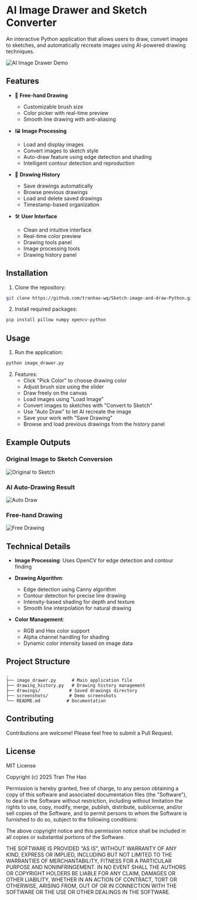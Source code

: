 # AI Image Drawer and Sketch Converter

An interactive Python application that allows users to draw, convert images to sketches, and automatically recreate images using AI-powered drawing techniques.

![AI Image Drawer Demo](screenshots/demo.png)

## Features

- 🎨 **Free-hand Drawing**
  - Customizable brush size
  - Color picker with real-time preview
  - Smooth line drawing with anti-aliasing

- 🖼️ **Image Processing**
  - Load and display images
  - Convert images to sketch style
  - Auto-draw feature using edge detection and shading
  - Intelligent contour detection and reproduction

- 💾 **Drawing History**
  - Save drawings automatically
  - Browse previous drawings
  - Load and delete saved drawings
  - Timestamp-based organization

- 🛠️ **User Interface**
  - Clean and intuitive interface
  - Real-time color preview
  - Drawing tools panel
  - Image processing tools
  - Drawing history panel

## Installation

1. Clone the repository:
```bash
git clone https://github.com/tranhao-wq/Sketch-image-and-draw-Python.git
```

2. Install required packages:
```bash
pip install pillow numpy opencv-python
```

## Usage

1. Run the application:
```bash
python image_drawer.py
```

2. Features:
   - Click "Pick Color" to choose drawing color
   - Adjust brush size using the slider
   - Draw freely on the canvas
   - Load images using "Load Image"
   - Convert images to sketches with "Convert to Sketch"
   - Use "Auto Draw" to let AI recreate the image
   - Save your work with "Save Drawing"
   - Browse and load previous drawings from the history panel

## Example Outputs

### Original Image to Sketch Conversion
![Original to Sketch](screenshots/sketch_demo.png)

### AI Auto-Drawing Result
![Auto Draw](screenshots/autodraw_demo.png)

### Free-hand Drawing
![Free Drawing](screenshots/drawing_demo.png)

## Technical Details

- **Image Processing**: Uses OpenCV for edge detection and contour finding
- **Drawing Algorithm**: 
  - Edge detection using Canny algorithm
  - Contour detection for precise line drawing
  - Intensity-based shading for depth and texture
  - Smooth line interpolation for natural drawing

- **Color Management**:
  - RGB and Hex color support
  - Alpha channel handling for shading
  - Dynamic color intensity based on image data

## Project Structure

```
.
├── image_drawer.py      # Main application file
├── drawing_history.py   # Drawing history management
├── drawings/           # Saved drawings directory
├── screenshots/        # Demo screenshots
└── README.md          # Documentation
```

## Contributing

Contributions are welcome! Please feel free to submit a Pull Request.

## License

MIT License

Copyright (c) 2025 Tran The Hao

Permission is hereby granted, free of charge, to any person obtaining a copy
of this software and associated documentation files (the "Software"), to deal
in the Software without restriction, including without limitation the rights
to use, copy, modify, merge, publish, distribute, sublicense, and/or sell
copies of the Software, and to permit persons to whom the Software is
furnished to do so, subject to the following conditions:

The above copyright notice and this permission notice shall be included in all
copies or substantial portions of the Software.

THE SOFTWARE IS PROVIDED "AS IS", WITHOUT WARRANTY OF ANY KIND, EXPRESS OR
IMPLIED, INCLUDING BUT NOT LIMITED TO THE WARRANTIES OF MERCHANTABILITY,
FITNESS FOR A PARTICULAR PURPOSE AND NONINFRINGEMENT. IN NO EVENT SHALL THE
AUTHORS OR COPYRIGHT HOLDERS BE LIABLE FOR ANY CLAIM, DAMAGES OR OTHER
LIABILITY, WHETHER IN AN ACTION OF CONTRACT, TORT OR OTHERWISE, ARISING FROM,
OUT OF OR IN CONNECTION WITH THE SOFTWARE OR THE USE OR OTHER DEALINGS IN THE
SOFTWARE.
